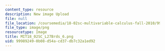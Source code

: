 ```yaml
---
content_type: resource
description: New image Upload
file: null
file_location: /coursemedia/18-02sc-multivariable-calculus-fall-2010/999892490b08d54acd37db7c32a1ed92_MIT18_02SC_L27Brds_6.png
file_type: image/png
resourcetype: Image
title: MIT18_02SC_L27Brds_6.png
uid: 99989249-0b08-d54a-cd37-db7c32a1ed92
---
```

